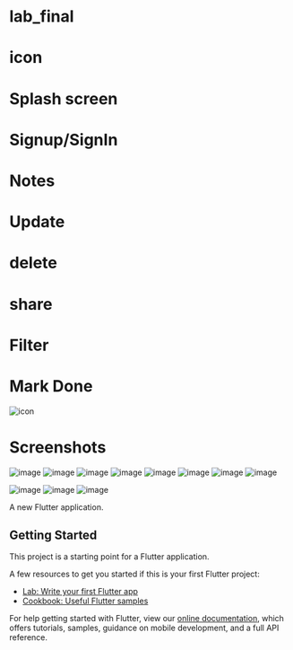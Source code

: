 # lab_final
# icon
# Splash screen
# Signup/SignIn
# Notes
# Update
# delete
# share
# Filter
# Mark Done
![icon](https://user-images.githubusercontent.com/74717802/104086307-91c39800-5278-11eb-99b6-1990d237b503.png)
# Screenshots
![image](https://user-images.githubusercontent.com/74717802/104086865-2af4ad80-527d-11eb-9a41-35597d194574.png)
![image](https://user-images.githubusercontent.com/74717802/104087161-89229000-527f-11eb-83cb-07036a3fa240.png)
![image](https://user-images.githubusercontent.com/74717802/104087130-51b3e380-527f-11eb-9ec4-bc36fb9ce9bb.png)
![image](https://user-images.githubusercontent.com/74717802/104087196-cbe46800-527f-11eb-8e82-5630a30ec3b3.png)
![image](https://user-images.githubusercontent.com/74717802/104087222-fc2c0680-527f-11eb-9a5a-1d0fc27dfa85.png)
![image](https://user-images.githubusercontent.com/74717802/104087245-21207980-5280-11eb-819b-a2daf5e09a6a.png)
![image](https://user-images.githubusercontent.com/74717802/104087265-47461980-5280-11eb-9a0f-25e3e954ff4f.png)
![image](https://user-images.githubusercontent.com/74717802/104087284-70ff4080-5280-11eb-9a61-cd490888fdb7.png)

![image](https://user-images.githubusercontent.com/74717802/104087319-ca676f80-5280-11eb-9671-6a0b01a195ce.png)
![image](https://user-images.githubusercontent.com/74717802/104087344-f5ea5a00-5280-11eb-9d87-79c500ea8ee5.png)
![image](https://user-images.githubusercontent.com/74717802/104087393-1adecd00-5281-11eb-84ab-10e8f9face4f.png)





A new Flutter application.

## Getting Started

This project is a starting point for a Flutter application.

A few resources to get you started if this is your first Flutter project:

- [Lab: Write your first Flutter app](https://flutter.dev/docs/get-started/codelab)
- [Cookbook: Useful Flutter samples](https://flutter.dev/docs/cookbook)

For help getting started with Flutter, view our
[online documentation](https://flutter.dev/docs), which offers tutorials,
samples, guidance on mobile development, and a full API reference.

